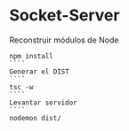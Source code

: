 # Socket-Server

Reconstruir módulos de Node
`````
npm install
````
Generar el DIST
````
tsc -w
````
Levantar servidor
````
nodemon dist/
